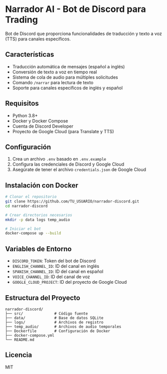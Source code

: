 # Narrador AI - Bot de Discord para Trading

Bot de Discord que proporciona funcionalidades de traducción y texto a voz (TTS) para canales específicos.

## Características

- Traducción automática de mensajes (español a inglés)
- Conversión de texto a voz en tiempo real
- Sistema de cola de audio para múltiples solicitudes
- Comando `/narrar` para lectura de texto
- Soporte para canales específicos de inglés y español

## Requisitos

- Python 3.8+
- Docker y Docker Compose
- Cuenta de Discord Developer
- Proyecto de Google Cloud (para Translate y TTS)

## Configuración

1. Crea un archivo `.env` basado en `.env.example`
2. Configura las credenciales de Discord y Google Cloud
3. Asegúrate de tener el archivo `credentials.json` de Google Cloud

## Instalación con Docker

```bash
# Clonar el repositorio
git clone https://github.com/TU_USUARIO/narrador-discord.git
cd narrador-discord

# Crear directorios necesarios
mkdir -p data logs temp_audio

# Iniciar el bot
docker-compose up --build
```

## Variables de Entorno

- `DISCORD_TOKEN`: Token del bot de Discord
- `ENGLISH_CHANNEL_ID`: ID del canal en inglés
- `SPANISH_CHANNEL_ID`: ID del canal en español
- `VOICE_CHANNEL_ID`: ID del canal de voz
- `GOOGLE_CLOUD_PROJECT`: ID del proyecto de Google Cloud

## Estructura del Proyecto

```
narrador-discord/
├── src/              # Código fuente
├── data/             # Base de datos SQLite
├── logs/             # Archivos de registro
├── temp_audio/       # Archivos de audio temporales
├── Dockerfile        # Configuración de Docker
├── docker-compose.yml
└── README.md
```

## Licencia

MIT 